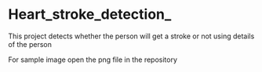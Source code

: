 # Heart_stroke_detection_
This project detects whether the person will get a stroke or not using details of the person

For sample image open the png file in the repository
